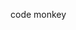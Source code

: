 <!---
akashkvyas/akashkvyas is a ✨ special ✨ repository because its `README.md` (this file) appears on your GitHub profile.
You can click the Preview link to take a look at your changes.
--->
code monkey
